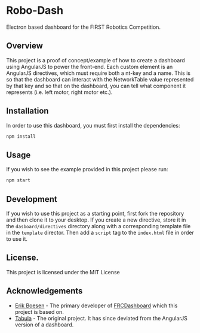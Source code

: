 # Robo-Dash
Electron based dashboard for the FIRST Robotics Competition.


## Overview

This project is a proof of concept/example of how to create a dashboard using AngularJS to power the front-end.  Each custom element is an AngularJS directives, which must require both a nt-key and a name.  This is so that the dashboard can interact with the NetworkTable value represented by that key and so that on the dashboard, you can tell what component it represents (i.e. left motor, right motor etc.).  

## Installation
In order to use this dashboard, you must first install the dependencies:
```sh
npm install
```

## Usage
If you wish to see the example provided in this project please run:
```sh
npm start
```

## Development
If you wish to use this project as a starting point, first fork the repository and then clone it to your desktop.  If you create a new directive, store it in the `dasboard/directives` directory along with a corresponding template file in the `template` director.  Then add a `script` tag to the `index.html` file in order to use it. 

## License.
This project is licensed under the MIT License

## Acknowledgements
* [Erik Boesen](https://github.com/ErikBoesen) - The primary developer of [FRCDashboard](https://github.com/FRCDashboard) which this project is based on.
* [Tabula](https://github.com/2729StormRobotics/Tabula) - The original project.  It has since deviated from the AngularJS version of a dashboard.
